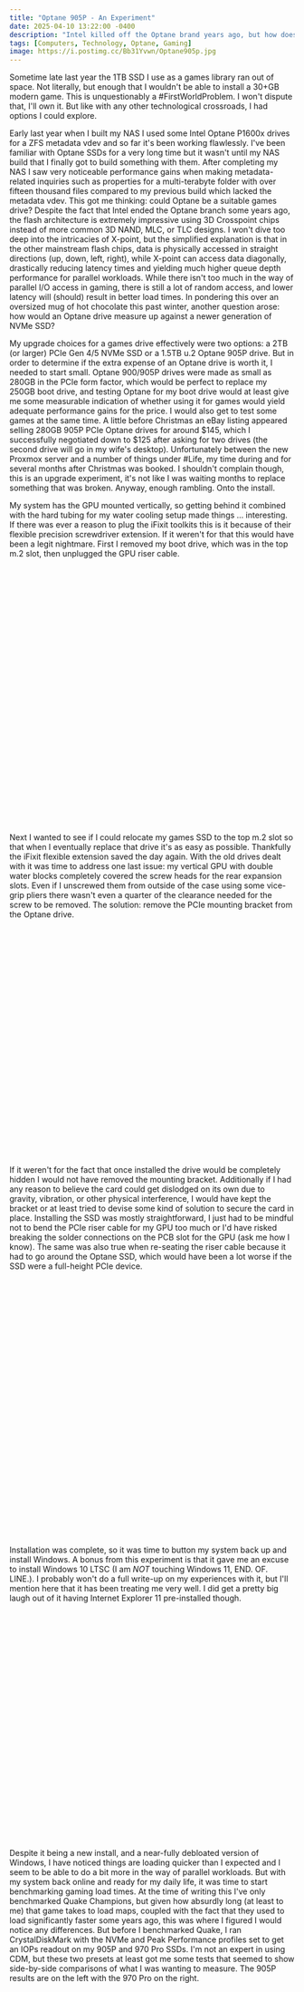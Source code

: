 ```yaml
---
title: "Optane 905P - An Experiment"
date: 2025-04-10 13:22:00 -0400
description: "Intel killed off the Optane brand years ago, but how does it hold up today?"
tags: [Computers, Technology, Optane, Gaming]
image: https://i.postimg.cc/Bb31Yvwn/Optane905p.jpg
---
```


<style>
    .div25 {
        float:left;
        padding: 10px 8px;
        height:150px;
        width:25%;
        overflow:hidden;   
    }
    .div33 {
        float:left;
        padding: 10px 8px;
        height:175px;
        width:33%;
        overflow:hidden;
        }
    .div50 {
        float:left;
        padding: 10px 8px;
        height:200px;
        width:50%;
        overflow:hidden;
        }
    .flex33{
        padding-top: 35px;
        padding-left: 8px;
        padding-right: 8px;
        height: 175px;
    }
    .clear {
        clear:both;
        height:1.2em;
        margin-bottom:-1px;
    }
</style>

Sometime late last year the 1TB SSD I use as a games library ran out of space.  Not literally, but enough that I wouldn't be able to install a 30+GB modern game.  This is unquestionably a #FirstWorldProblem.  I won't dispute that, I'll own it.  But like with any other technological crossroads, I had options I could explore.

Early last year when I built my NAS I used some Intel Optane P1600x drives for a ZFS metadata vdev and so far it's been working flawlessly.  I've been familiar with Optane SSDs for a very long time but it wasn't until my NAS build that I finally got to build something with them.  After completing my NAS I saw very noticeable performance gains when making metadata-related inquiries such as properties for a multi-terabyte folder with over fifteen thousand files compared to my previous build which lacked the metadata vdev.  This got me thinking: could Optane be a suitable games drive?  Despite the fact that Intel ended the Optane branch some years ago, the flash architecture is extremely impressive using 3D Crosspoint chips instead of more common 3D NAND, MLC, or TLC designs.  I won't dive too deep into the intricacies of X-point, but the simplified explanation is that in the other mainstream flash chips, data is physically accessed in straight directions (up, down, left, right), while X-point can access data diagonally, drastically reducing latency times and yielding much higher queue depth performance for parallel workloads.  While there isn't too much in the way of parallel I/O access in gaming, there is still a lot of random access, and lower latency will (should) result in better load times.  In pondering this over an oversized mug of hot chocolate this past winter, another question arose: how would an Optane drive measure up against a newer generation of NVMe SSD?

My upgrade choices for a games drive effectively were two options: a 2TB (or larger) PCIe Gen 4/5 NVMe SSD or a 1.5TB u.2 Optane 905P drive.  But in order to determine if the extra expense of an Optane drive is worth it, I needed to start small.  Optane 900/905P drives were made as small as 280GB in the PCIe form factor, which would be perfect to replace my 250GB boot drive, and testing Optane for my boot drive would at least give me some measurable indication of whether using it for games would yield adequate performance gains for the price.  I would also get to test some games at the same time.  A little before Christmas an eBay listing appeared selling 280GB 905P PCIe Optane drives for around $145, which I successfully negotiated down to $125 after asking for two drives (the second drive will go in my wife's desktop).  Unfortunately between the new Proxmox server and a number of things under #Life, my time during and for several months after Christmas was booked.  I shouldn't complain though, this is an upgrade experiment, it's not like I was waiting months to replace something that was broken.  Anyway, enough rambling.  Onto the install.

My system has the GPU mounted vertically, so getting behind it combined with the hard tubing for my water cooling setup made things ... interesting.  If there was ever a reason to plug the iFixit toolkits this is it because of their flexible precision screwdriver extension.  If it weren't for that this would have been a legit nightmare.  First I removed my boot drive, which was in the top m.2 slot, then unplugged the GPU riser cable.

<div class="div50"><img src="https://i.postimg.cc/7h43vc2N/IMG-20250406-001154.jpg" alt="" data-gallery="gallery1"></div>
<div class="div50"><img src="https://i.postimg.cc/d1wFHhc3/IMG-20250406-004557-rotated.jpg" alt="" data-gallery="gallery1"></div>
<div class="clear"></div>

Next I wanted to see if I could relocate my games SSD to the top m.2 slot so that when I eventually replace that drive it's as easy as possible.  Thankfully the iFixit flexible extension saved the day again.  With the old drives dealt with it was time to address one last issue: my vertical GPU with double water blocks completely covered the screw heads for the rear expansion slots.  Even if I unscrewed them from outside of the case using some vice-grip pliers there wasn't even a quarter of the clearance needed for the screw to be removed.  The solution: remove the PCIe mounting bracket from the Optane drive.

<div class="div33"><img src="https://i.postimg.cc/QMRgmVNw/IMG-20250406-001206.jpg" alt="" data-gallery="gallery2"></div>
<div class="div33"><img src="https://i.postimg.cc/cHwRbZrH/IMG-20250406-001220.jpg" alt="" data-gallery="gallery2"></div>
<div class="div33"><img src="https://i.postimg.cc/WtRX8Jxf/IMG-20250406-001309.jpg" alt="" data-gallery="gallery2"></div>
<div class="clear"></div>

If it weren't for the fact that once installed the drive would be completely hidden I would not have removed the mounting bracket.  Additionally if I had any reason to believe the card could get dislodged on its own due to gravity, vibration, or other physical interference, I would have kept the bracket or at least tried to devise some kind of solution to secure the card in place.  Installing the SSD was mostly straightforward, I just had to be mindful not to bend the PCIe riser cable for my GPU too much or I'd have risked breaking the solder connections on the PCB slot for the GPU (ask me how I know).  The same was also true when re-seating the riser cable because it had to go around the Optane SSD, which would have been a lot worse if the SSD were a full-height PCIe device.

<div class="div50"><img src="https://i.postimg.cc/qBccckPD/IMG-20250406-001641.jpg" alt="" data-gallery="gallery1"></div>
<div class="div50"><img src="https://i.postimg.cc/gkYVNCdz/IMG-20250406-001744.jpg" alt="" data-gallery="gallery1"></div>
<div class="clear"></div>

Installation was complete, so it was time to button my system back up and install Windows.  A bonus from this experiment is that it gave me an excuse to install Windows 10 LTSC (I am *NOT* touching Windows 11, END. OF. LINE.).  I probably won't do a full write-up on my experiences with it, but I'll mention here that it has been treating me very well.  I did get a pretty big laugh out of it having Internet Explorer 11 pre-installed though.

<div class="div33"><img src="https://i.postimg.cc/SRmM1MBT/IMG-20250406-025125.jpg" alt="" data-gallery="gallery2"></div>
<div class="div33"><img src="https://i.postimg.cc/RVXc8gVc/IMG-20250406-003333.jpg" alt="" data-gallery="gallery2"></div>
<div class="div33"><img src="https://i.postimg.cc/wv8JJP0d/IMG-20250406-005350.jpg" alt="" data-gallery="gallery2"></div>
<div class="clear"></div>

Despite it being a new install, and a near-fully debloated version of Windows, I have noticed things are loading quicker than I expected and I seem to be able to do a bit more in the way of parallel workloads.  But with my system back online and ready for my daily life, it was time to start benchmarking gaming load times.  At the time of writing this I've only benchmarked Quake Champions, but given how absurdly long (at least to me) that game takes to load maps, coupled with the fact that they used to load significantly faster some years ago, this was where I figured I would notice any differences.  But before I benchmarked Quake, I ran CrystalDiskMark with the NVMe and Peak Performance profiles set to get an IOPs readout on my 905P and 970 Pro SSDs.  I'm not an expert in using CDM, but these two presets at least got me some tests that seemed to show side-by-side comparisons of what I was wanting to measure.  The 905P results are on the left with the 970 Pro on the right.

<div class="div50"><img src="https://i.postimg.cc/1XC0fVrj/905p-iops-updated.png" alt="" data-gallery="gallery1"></div>
<div class="div50"><img src="https://i.postimg.cc/QtqJZy9s/970-Pro-iops.png" alt="" data-gallery="gallery1"></div>
<div class="clear"></div>

While the 970 Pro does have higher IOPs when writing, I'm only concerned with count when reading since very little writing is done when loading game files.  That said I saw a little under 10% more IOPs with the Optane drive (598K vs 550K) and about the same difference in latency (927us vs 854us).  To benchmark Quake Champions I created a custom match on the Longest Yard, Blood Run, and Blood Covenant maps.  I saw load times of 25s, 35s, and 31s respectively.  Not sure if my graphics settings make a huge difference, but I run the game with Ultra settings, 1440p resolution, and 165Hz refresh (no I don't have a 240Hz monitor).  I then transferred the game to the Optane drive and loaded the same maps but in a different order in the hopes that nothing would be cached.  It's not a perfect test, but after getting my comparison results, I did load a single map three times in a row to see how much faster subsequent load times were and the results were borderline negligible.  But I digress.  The Optane load times for Quake Champions were 19s for Longest Yard, 28s for Blood Run, and 24s for Blood Covenant.  Not quite the night-and-day difference I was hoping for, but it's still something.  But is it a big enough difference to justify the higher cost of Optane?  No.

A 1.5TB 905P Optane drive in the u.2 form factor can be found for around $300USD on a good day but probably used, while a new 2TB Gen 4/5 drive runs for the $200-230 range.  Another question that can be asked, which would make for another good experiment, is if I purchase a Gen 4/5 drive, while I won't see the advertised transfer speeds (which doesn't matter at all when it comes to gaming), could I still see the advertised IOPs?  As of the time of writing this, the Crucial T705 2TB PCIe Gen 5.0 SSD advertises around 1.7 million IOPs when reading, more than triple what the 905P is getting in CDM.  Obviously I expect I would see a different result when testing the drive whether or not my system's PCIe Gen 3 limitation is taken into account.  But that said, this experiment did help me make the decision.  When the time is right I'll be upgrading to the Crucial T705 or a similarly spec'd drive.

My system didn't need any life breathed into it, but the Optane 905P upgrade coupled with Windows 10 LTSC has done just that and I'm content with the results.  Like I said earlier, it wasn't a night-and-day difference, but it was a small bump in performance.  I would say the $125 to find out if Optane would deliver for me and get a new boot drive in the process was money decently spent.

See you after the next tech experiment.